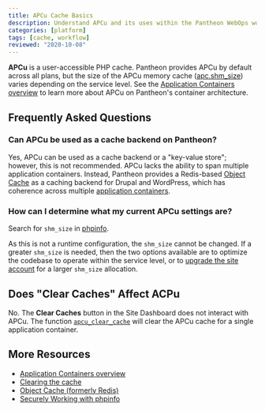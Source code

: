 ```yaml
---
title: APCu Cache Basics
description: Understand APCu and its uses within the Pantheon WebOps workflow.
categories: [platform]
tags: [cache, workflow]
reviewed: "2020-10-08"
---
```


**APCu** is a user-accessible PHP cache. Pantheon provides APCu by default across all plans, but the size of the APCu memory cache ([apc.shm_size](https://www.php.net/manual/en/apcu.configuration.php#ini.apcu.shm-size)) varies depending on the service level. See the [Application Containers overview](/application-containers) to learn more about APCu on Pantheon's container architecture.

## Frequently Asked Questions

### Can APCu be used as a cache backend on Pantheon?

Yes, APCu can be used as a cache backend or a "key-value store"; however, this is not recommended. APCu lacks the ability to span multiple application containers. Instead, Pantheon provides a Redis-based [Object Cache](/guides/object-cache) as a caching backend for Drupal and WordPress, which has coherence across multiple [application containers](/application-containers).

### How can I determine what my current APCu settings are?

Search for `shm_size` in [phpinfo](/guides/secure-development/phpinfo).

As this is not a runtime configuration, the `shm_size` cannot be changed. If a greater `shm_size` is needed, then the two options available are to optimize the codebase to operate within the service level, or to [upgrade the site account](https://www.pantheon.io/plans/pricing?docs "Pantheon Pricing") for a larger `shm_size` allocation.

## Does "Clear Caches" Affect ACPu

No. The **Clear Caches** button in the Site Dashboard does not interact with APCu. The function [`apcu_clear_cache`](https://www.php.net/manual/en/function.apcu-clear-cache.php) will clear the APCu cache for a single application container.

## More Resources

- [Application Containers overview](/application-containers)
- [Clearing the cache](/clear-caches)
- [Object Cache (formerly Redis)](/guides/object-cache)
- [Securely Working with phpinfo](/guides/secure-development/phpinfo)
